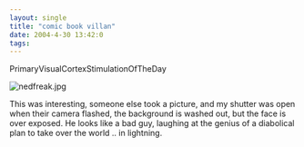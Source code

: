 ```yaml
---
layout: single
title: "comic book villan"
date: 2004-4-30 13:42:0
tags: 
---
```


PrimaryVisualCortexStimulationOfTheDay



![nedfreak.jpg][1]






This was interesting, someone else took a picture, and my shutter was open when their camera flashed, the background is washed out, but the face is over exposed. He looks like a bad guy, laughing at the genius of a diabolical plan to take over the world .. in lightning.



   [1]: http://1.bp.blogspot.com/-Rcmx-YsCZdc/Tn0P7VdG0fI/AAAAAAAAALw/K5SWmWOXh14/s320/nedfreak.jpg
